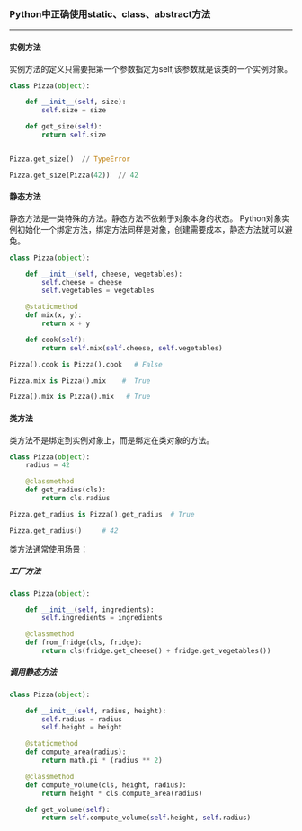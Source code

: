 ### Python中正确使用static、class、abstract方法

---

#### 实例方法

实例方法的定义只需要把第一个参数指定为self,该参数就是该类的一个实例对象。

```python
class Pizza(object):

    def __init__(self, size):
        self.size = size

    def get_size(self):
        return self.size


Pizza.get_size()  // TypeError

Pizza.get_size(Pizza(42))  // 42

```

#### 静态方法

静态方法是一类特殊的方法。静态方法不依赖于对象本身的状态。
Python对象实例初始化一个绑定方法，绑定方法同样是对象，创建需要成本，静态方法就可以避免。

```python
class Pizza(object):

    def __init__(self, cheese, vegetables):
        self.cheese = cheese
        self.vegetables = vegetables

    @staticmethod
    def mix(x, y):
        return x + y

    def cook(self):
        return self.mix(self.cheese, self.vegetables)

Pizza().cook is Pizza().cook   # False

Pizza.mix is Pizza().mix    #  True

Pizza().mix is Pizza().mix   # True

```

#### 类方法

类方法不是绑定到实例对象上，而是绑定在类对象的方法。

```python
class Pizza(object):
    radius = 42

    @classmethod
    def get_radius(cls):
        return cls.radius

Pizza.get_radius is Pizza().get_radius  # True

Pizza.get_radius()     # 42

```

类方法通常使用场景：

##### 工厂方法

```python
class Pizza(object):

    def __init__(self, ingredients):
        self.ingredients = ingredients

    @classmethod
    def from_fridge(cls, fridge):
        return cls(fridge.get_cheese() + fridge.get_vegetables())

```

##### 调用静态方法

```python
class Pizza(object):

    def __init__(self, radius, height):
        self.radius = radius
        self.height = height

    @staticmethod
    def compute_area(radius):
        return math.pi * (radius ** 2)

    @classmethod
    def compute_volume(cls, height, radius):
        return height * cls.compute_area(radius)

    def get_volume(self):
        return self.compute_volume(self.height, self.radius)

```
